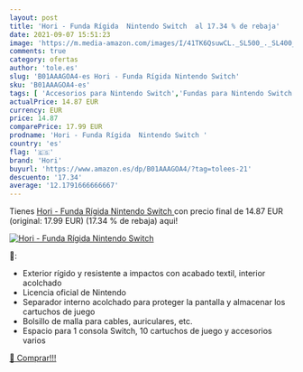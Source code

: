 ```yaml
---
layout: post
title: 'Hori - Funda Rígida  Nintendo Switch  al 17.34 % de rebaja'
date: 2021-09-07 15:51:23
image: 'https://m.media-amazon.com/images/I/41TK6QsuwCL._SL500_._SL400_.jpg'
comments: true
category: ofertas
author: 'tole.es'
slug: 'B01AAAGOA4-es Hori - Funda Rígida Nintendo Switch'
sku: 'B01AAAGOA4-es'
tags: [ 'Accesorios para Nintendo Switch','Fundas para Nintendo Switch','Fundas y almacenamiento para Nintendo Switch','Hardware y juegos para Nintendo Switch','Videojuegos','hori','nintendo', ]
actualPrice: 14.87 EUR
currency: EUR
price: 14.87
comparePrice: 17.99 EUR
prodname: 'Hori - Funda Rígida  Nintendo Switch '
country: 'es'
flag: '🇪🇸'
brand: 'Hori'
buyurl: 'https://www.amazon.es/dp/B01AAAGOA4/?tag=tolees-21'
descuento: '17.34'
average: '12.1791666666667'
---
```


Tienes [Hori - Funda Rígida  Nintendo Switch ](https://www.amazon.es/dp/B01AAAGOA4/?tag=tolees-21) con precio final de  14.87 EUR (original: 17.99 EUR) (17.34 %  de rebaja) aqui!

[![Hori - Funda Rígida  Nintendo Switch ](https://m.media-amazon.com/images/I/41TK6QsuwCL._SL500_._SL400_.jpg)](https://www.amazon.es/dp/B01AAAGOA4/?tag=tolees-21)

🔎:

- Exterior rígido y resistente a impactos con acabado textil, interior acolchado
- Licencia oficial de Nintendo
- Separador interno acolchado para proteger la pantalla y almacenar los cartuchos de juego
- Bolsillo de malla para cables, auriculares, etc.
- Espacio para 1 consola Switch, 10 cartuchos de juego y accesorios varios

[🛒 Comprar!!!](https://www.amazon.es/dp/B01AAAGOA4/?tag=tolees-21)
